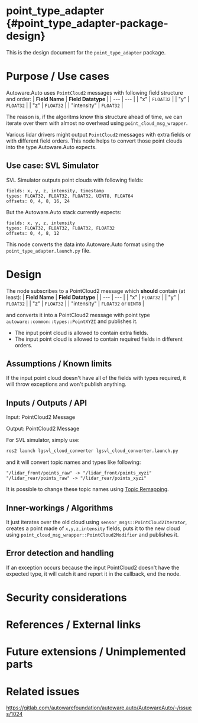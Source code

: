 point_type_adapter {#point_type_adapter-package-design}
===========

This is the design document for the `point_type_adapter` package.

# Purpose / Use cases

Autoware.Auto uses `PointCloud2` messages with following field structure and order:
| **Field Name** | **Field Datatype** |
| --- | --- |
| "x" | `FLOAT32` |
| "y" | `FLOAT32` |
| "z" | `FLOAT32` |
| "intensity" | `FLOAT32` |

The reason is, if the algoritms know this structure ahead of time, 
we can iterate over them with almost no overhead using `point_cloud_msg_wrapper`.

Various lidar drivers might output `PointCloud2` messages with extra fields
or with different field orders. This node helps to convert those point clouds
into the type Autoware.Auto expects.

## Use case: SVL Simulator
SVL Simulator outputs point clouds with following fields:

```
fields: x, y, z, intensity, timestamp
types: FLOAT32, FLOAT32, FLOAT32, UINT8, FLOAT64
offsets: 0, 4, 8, 16, 24
```

But the Autoware.Auto stack currently expects:
```
fields: x, y, z, intensity
types: FLOAT32, FLOAT32, FLOAT32, FLOAT32
offsets: 0, 4, 8, 12
```

This node converts the data into Autoware.Auto format using the
`point_type_adapter.launch.py` file.


# Design

The node subscribes to a PointCloud2 message which **should** contain (at least):
| **Field Name** | **Field Datatype** |
| --- | --- |
| "x" | `FLOAT32` |
| "y" | `FLOAT32` |
| "z" | `FLOAT32` |
| "intensity" | `FLOAT32` or `UINT8` |

and converts it into a PointCloud2 message with point type
`autoware::common::types::PointXYZI` and publishes it.

- The input point cloud is allowed to contain extra fields.
- The input point cloud is allowed to contain required fields in different orders.

## Assumptions / Known limits

If the input point cloud doesn't have all of the fields with types required,
it will throw exceptions and won't publish anything.

## Inputs / Outputs / API

Input: PointCloud2 Message

Output: PointCloud2 Message

For SVL simulator, simply use:
```bash
ros2 launch lgsvl_cloud_converter lgsvl_cloud_converter.launch.py
```

and it will convert topic names and types like following:
```
"/lidar_front/points_raw" -> "/lidar_front/points_xyzi"
"/lidar_rear/points_raw" -> "/lidar_rear/points_xyzi"
```

It is possible to change these topic names using 
[Topic Remapping](https://design.ros2.org/articles/static_remapping.html).

## Inner-workings / Algorithms
It just iterates over the old cloud using `sensor_msgs::PointCloud2Iterator`,
creates a point made of `x,y,z,intensity` fields, puts it to the new cloud using
`point_cloud_msg_wrapper::PointCloud2Modifier` and publishes it.

## Error detection and handling
If an exception occurs because the input PointCloud2 doesn't have the expected type,
it will catch it and report it in the callback, end the node.


# Security considerations
<!-- Required -->
<!-- Things to consider:
- Spoofing (How do you check for and handle fake input?)
- Tampering (How do you check for and handle tampered input?)
- Repudiation (How are you affected by the actions of external actors?).
- Information Disclosure (Can data leak?).
- Denial of Service (How do you handle spamming?).
- Elevation of Privilege (Do you need to change permission levels during execution?) -->


# References / External links
<!-- Optional -->


# Future extensions / Unimplemented parts
<!-- Optional -->


# Related issues
<!-- Required -->
https://gitlab.com/autowarefoundation/autoware.auto/AutowareAuto/-/issues/1024
